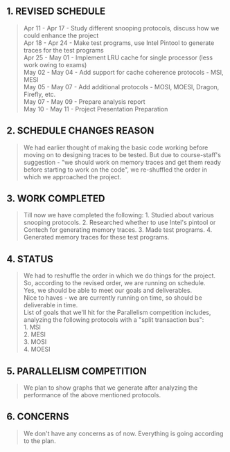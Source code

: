 ## 1. REVISED SCHEDULE
> Apr 11 - Apr 17 - Study different snooping protocols, discuss how we could enhance the project <br>
> Apr 18 - Apr 24 - Make test programs, use Intel Pintool to generate traces for the test programs <br>
> Apr 25 - May 01 - Implement LRU cache for single processor (less work owing to exams) <br>
> May 02 - May 04 - Add support for cache coherence protocols - MSI, MESI <br>
> May 05 - May 07 - Add additional protocols - MOSI, MOESI, Dragon, Firefly, etc. <br>
> May 07 - May 09 - Prepare analysis report <br>
> May 10 - May 11 - Project Presentation Preparation <br>

## 2. SCHEDULE CHANGES REASON
> We had earlier thought of making the basic code working before moving on to designing
traces to be tested. But due to course-staff's suggestion - "we should work on memory
traces and get them ready before starting to work on the code", we re-shuffled the order
in which we approached the project. <br>

## 3. WORK COMPLETED
> Till now we have completed the following:
> 1\. Studied about various snooping protocols.
> 2\. Researched whether to use Intel's pintool or Contech for generating memory traces.
> 3\. Made test programs.
> 4\. Generated memory traces for these test programs.

## 4. STATUS
> We had to reshuffle the order in which we do things for the project. So, according to the
revised order, we are running on schedule. <br>
> Yes, we should be able to meet our goals and deliverables. <br>
> Nice to haves - we are currently running on time, so should be deliverable in time. <br>
> List of goals that we'll hit for the Parallelism competition includes, analyzing the following
protocols with a "split transaction bus": <br>
> 1\. MSI <br>
> 2\. MESI <br>
> 3\. MOSI <br>
> 4\. MOESI <br>

## 5. PARALLELISM COMPETITION
> We plan to show graphs that we generate after analyzing the performance of the above mentioned protocols.

## 6. CONCERNS
> We don't have any concerns as of now. Everything is going according to the plan. <br>
